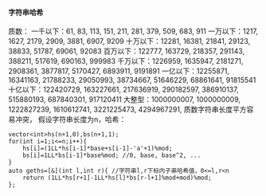 #### 字符串哈希
质数：
一千以下：61, 83, 113, 151, 211, 281, 379, 509, 683, 911
一万以下：1217, 1627, 2179, 2909, 3881, 6907, 9209
十万以下：12281, 16381, 21841, 29123, 38833, 51787, 69061, 92083
百万以下：122777, 163729, 218357, 291143, 388211, 517619, 690163, 999983
千万以下：1226959, 1635947, 2181271, 2908361, 3877817, 5170427, 6893911, 9191891
一亿以下：12255871, 16341163, 21788233, 29050993, 38734667, 51646229, 68861641, 91815541
十亿以下：122420729, 163227661, 217636919, 290182597, 386910137, 515880193, 687840301, 917120411
大整型：1000000007, 1000000009, 1222827239, 1610612741, 3221225473, 4294967291,
质数字符串长度平方容易冲突，
假设字符串长度为n，哈希：
```
vector<int>hs(n+1,0),bs(n+1,1);
for(int i=1;i<=n;i++){
    hs[i]=(1LL*hs[i-1]*base+s[i-1]-'a'+1)%mod;
    bs[i]=1LL*bs[i-1]*base%mod; //0, base, base^2, ...
}
auto geths=[&](int l,int r){ //字符串l,r下标内子串哈希值，0<=l,r<n
    return (1LL*hs[r+1]-1LL*hs[l]*bs[r-l+1]%mod+mod)%mod;
};
```
